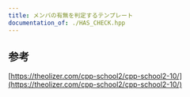 ```yaml
---
title: メンバの有無を判定するテンプレート
documentation_of: ./HAS_CHECK.hpp
---
```

## 参考
[https://theolizer.com/cpp-school2/cpp-school2-10/](https://theolizer.com/cpp-school2/cpp-school2-10/)
